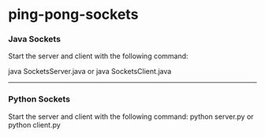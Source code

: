 # ping-pong-sockets

### Java Sockets
Start the server and client with the following command:

java SocketsServer.java or java SocketsClient.java
****
### Python Sockets
Start the server and client with the following command:
python server.py or python client.py
